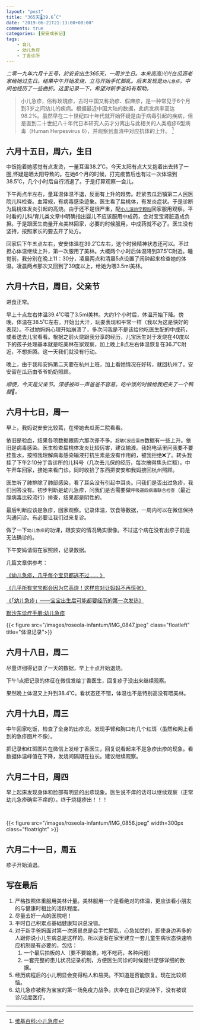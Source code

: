 ```yaml
---
layout: "post"
title: "365天🌡️39.6˚C"
date: "2019-06-21T21:13:00+08:00"
comments: true
categories: [安安成长记]
tags:
    - 育儿
    - 幼儿急症
    - 丁香诊所
---
```


_二零一九年六月十五号，於安安出生365天，一周岁生日。本来高高兴兴在瓜沥老家给她过生日。结果中午开始发烧，立马开始手忙脚乱。后来发现是`幼儿急疹`，中间也经历了一些曲折。这里记录一下，希望对新手爸妈有帮助。_


> 小儿急疹，俗称玫瑰疹，古时中国又称奶疹、假麻疹，是一种常见于6个月到3岁之间幼儿的疾病。根据最近中国大陆的数据，此病发病率高达98.2%。虽然早在二十世纪四十年代就开始怀疑是由于病毒引起的疾病，但是直到二十世纪八十年代日本研究人员才分离出与此相关的人类疱疹6型病毒（Human Herpesvirus 6），并观察到血清中对应抗体的上升。 [^1]

## 六月十五日，周六，生日

中饭抱着她感觉有点发烫，一量耳温38.2˚C。今天太阳有点大又抱着出去转了一圈,怀疑是晒太阳导致的。在她6个月的时候，打完疫苗后也有过一次体温到38.5˚C，几个小时后自行消退了。于是打算观察一会儿。

下午两点半左右，量耳温体温不退，反而有上升的趋势。赶紧去瓜沥镇第二人民医院儿科检查。血常规，有病毒感染迹象。医生看了扁桃体，有发炎症状。于是诊断为扁桃体发炎引起的高烧。由于还不是很严重，配[`小儿清热宁颗粒`][清热宁]回家服用观察。平时看的儿科/育儿类文章中明确指出婴儿不应该服用中成药，会对宝宝肾脏造成负担。于是跟医生商量开点美林回家，必要的时候服用，中成药就不必了。医生没有坚持，按照家长的要去开了处方。

回家后下午五点左右，安安体温在39.2˚C左右，这个时候精神状态还可以。不过担心体温继续上升，第一次服用了美林。大概两个小时后体温降到37.5˚C附近。睡觉前，我分别在晚上11：30分，凌晨两点和清晨5点设置了闹钟起来检查她的体温。凌晨两点那次又回到了39度以上，给她为喂3.5ml美林。

<!--more-->

## 六月十六日，周日，父亲节

进食正常。

早上十点左右体温39.4˚C喂了3.5ml美林。大约1个小时后，体温开始下降。傍晚，体温在38.5˚C左右。开始出大汗，玩耍表现和平常一样（我以为这是快好的表现）。不过她妈妈心理开始崩溃了，多次问我是不是该给他吃医生配的中成药，或者送去儿宝看看。根据之前火烧跟我分享的经历，儿宝医生对于发烧在40度以下的孩子处理基本就是吃美林在家观察，加上晚上8点左右体温恢复在36.7˚C附近，不想折腾。这一天我们就没有行动。

晚上，由于我和安妈第二天要在杭州上班，加上看她情况在好转，就回杭州了。安安留在瓜沥由爷爷奶奶照顾。

_顺便，今天是父亲节。深感被叫一声爸爸不容易。吃中饭的时候给我把夹了一个鸭腿🍗。_

## 六月十七日，周一

早上，我妈说安安比较蔫，在带她去瓜沥二院看看。

依旧是验血，结果各项数据跟周六那次差不多。`超敏C反应蛋白`数据有一些上升。依旧是病毒感染。医生检查扁桃体发炎比较厉害，建议输液。我妈电话里问我要不要挂盐水，按照我理解病毒感染输液打抗生素是没有作用的，被我拒绝❌了。转头我挂了下午2:10分丁香诊所的儿科号（几次去儿保的经历，每次搞得焦头烂额）。中午开车回家，接她来看门诊。同时收拾了东西把安安和我妈接回杭州照顾。

医生听了肺排除了肺部感染，看了耳朵没有引起中耳炎。问我们是否出过急疹，我们回答没有。初步判断是幼儿急疹，问我们是否需要做`呼吸道四病毒联合检查`（最近腺病毒比较流行）排查，结果都是阴性的。

最后判断应该是急疹，回家观察。记录体温，饮食等数据，一周内可以在微信保持沟通问诊。有必要让我们过来复诊。

做了一下`幼儿急疹`的功课，跟安安的情况确实很像。不过这个病在没有出疹子前是无法确诊的。

下午安妈请假在家照顾，记录数据。

几篇文章供参考：

[《幼儿急疹，几乎每个宝贝都逃不过…… 》][急疹参考1]

[《几乎所有宝宝都会因为它高烧！这样应对让妈妈不再慌张》][急疹参考2]

[《「幼儿急疹」——宝宝出生后可能都要经历的第一次发热》][急疹参考3]

[默沙东诊疗手册:幼儿急疹](https://www.msdmanuals.com/zh/%E9%A6%96%E9%A1%B5/%E5%84%BF%E7%AB%A5%E7%9A%84%E5%81%A5%E5%BA%B7%E9%97%AE%E9%A2%98/%E5%A9%B4%E5%84%BF%E5%92%8C%E5%84%BF%E7%AB%A5%E7%97%85%E6%AF%92%E6%84%9F%E6%9F%93/%E5%B9%BC%E5%84%BF%E6%80%A5%E7%96%B9)

{{< figure src="/images/roseola-infantum/IMG_0847.jpeg" class="floatleft" title="体温记录">}}

## 六月十八日，周二

尽量详细得记录了一天的数据，早上十点开始退烧。

下午1点把记录的体征在微信发给丁香医生，回复疹子没出来继续观察。

果然晚上体温又上升到38.4˚C。看状态还不错，体温也不是特别高没有喂美林。

## 六月十九日，周三

中午回家吃饭，检查了全身的出疹况。发现手臂和胸口有几个红斑（虽然和网上看到的急疹图片不像）。

把记录和红斑图片在微信上发给丁香医生，回复说看起来不是急疹出疹的现象。看数据体温峰值在下降，发烧间隔期在拉长。建议继续观察。

## 六月二十日，周四

早上起床发现身体和脸部有明显的出疹现象。医生说不痒的话可以继续观察（正常幼儿急疹确实不痒的）。终于烧褪疹出！！！

<br/>

{{< figure src="/images/roseola-infantum/IMG_0856.jpeg" width=300px class="floatright" >}}

## 六月二十一日，周五

疹子开始消退。


## 写在最后

1. 严格按照体重服用美林计量。美林服用一个是看绝对的体温，更应该看小朋友的与健康时相比的活跃程度。
2. 尽量去好一点的医院吧！
3. 平时自己积累点基础健康知识总没错。
4. 对于新手爸妈面对第一次感冒总是会手忙脚乱，心急如焚的，即使身边再多的人跟你说小儿生病总是这样的。所以逐渐在家里建立一套儿童生病状态快速响应机制是有必要的，包括：
    1. 一个最后拍板的人（要不要输液，吃不吃药，各种问题）
    2. 一套完整的患儿状况记录机制，方便医生问诊的时候提供足够详细的数据。
5. 经历病程后的小儿明显会变得粘人和易哭。不知道是否能恢复。现在比较烦恼。
6. 幼儿急疹被称为宝宝的第一场免疫力战争。庆幸在自己的坚持下，没有被误诊/过度医疗。

---

[^1]: [维基百科:小儿急疹](https://zh.wikipedia.org/wiki/%E5%B0%8F%E5%84%BF%E6%80%A5%E7%96%B9)

[清热宁]: https://baike.baidu.com/item/%E5%B0%8F%E5%84%BF%E6%B8%85%E7%83%AD%E5%AE%81%E9%A2%97%E7%B2%92

[急疹参考1]: https://mp.weixin.qq.com/s/qUhfrCtGhLQgUsf09kQRsA

[急疹参考2]: https://mp.weixin.qq.com/s/_nKZbQSZubEobo-NZS12CA

[急疹参考3]: https://dxy.com/column/3167z
